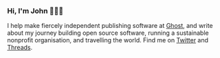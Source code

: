 ### Hi, I'm John 👨🏻‍💻

I help make fiercely independent publishing software at [Ghost](https://ghost.org), and write about my journey building open source software, running a sustainable nonprofit organisation, and travelling the world. Find me on [Twitter](https://twitter.com/johnonolan) and [Threads](https://threads.net/johnonolan).
